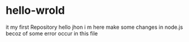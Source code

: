 # hello-wrold
it my first Repository
hello jhon
i m here make some changes in node.js becoz of
some error occur in this file 
